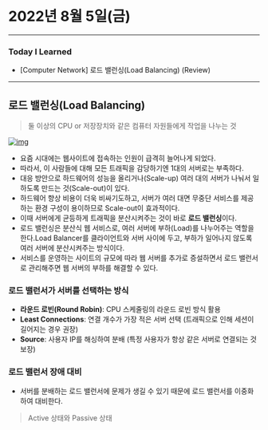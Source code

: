 # 2022년 8월 5일(금)

---

### Today I Learned 

- [Computer Network] 로드 밸런싱(Load Balancing) (Review)

----

## 로드 밸런싱(Load Balancing)

> 둘 이상의 CPU or 저장장치와 같은 컴퓨터 자원들에게 작업을 나누는 것

[![img](https://camo.githubusercontent.com/b59f02d63a1372b35abffa94e241b9b8d27447f3/68747470733a2f2f7777772e6564756361746976652e696f2f6170692f636f6c6c656374696f6e2f353636383633393130313431393532302f353634393035303232353334343531322f706167652f353734373937363230373037333238302f696d6167652f353639363435393134383039393538342e706e67)](https://camo.githubusercontent.com/b59f02d63a1372b35abffa94e241b9b8d27447f3/68747470733a2f2f7777772e6564756361746976652e696f2f6170692f636f6c6c656374696f6e2f353636383633393130313431393532302f353634393035303232353334343531322f706167652f353734373937363230373037333238302f696d6167652f353639363435393134383039393538342e706e67)

- 요즘 시대에는 웹사이트에 접속하는 인원이 급격히 늘어나게 되었다.
- 따라서, 이 사람들에 대해 모든 트래픽을 감당하기엔 1대의 서버로는 부족하다.
- 대응 방안으로 하드웨어의 성능을 올리거나(Scale-up) 여러 대의 서버가 나눠서 일하도록 만드는 것(Scale-out)이 있다.
- 하드웨어 향상 비용이 더욱 비싸기도하고, 서버가 여러 대면 무중단 서비스를 제공하는 환경 구성이 용이하므로 Scale-out이 효과적이다.
- 이때 서버에게 균등하게 트래픽을 분산시켜주는 것이 바로 **로드 밸런싱**이다.
- 로드 밸런싱은 분산식 웹 서비스로, 여러 서버에 부하(Load)를 나누어주는 역할을 한다.Load Balancer를 클라이언트와 서버 사이에 두고, 부하가 일어나지 않도록 여러 서버에 분산시켜주는 방식이다.
- 서비스를 운영하는 사이트의 규모에 따라 웹 서버를 추가로 증설하면서 로드 밸런서로 관리해주면 웹 서버의 부하를 해결할 수 있다.

### 로드 밸런서가 서버를 선택하는 방식

- **라운드 로빈(Round Robin)**: CPU 스케줄링의 라운드 로빈 방식 활용
- **Least Connections**: 연결 개수가 가장 적은 서버 선택 (트래픽으로 인해 세션이 길어지는 경우 권장)
- **Source**: 사용자 IP를 해싱하여 분배 (특정 사용자가 항상 같은 서버로 연결되는 것 보장)

### 로드 밸런서 장애 대비

- 서버를 분배하는 로드 밸런서에 문제가 생길 수 있기 때문에 로드 밸런서를 이중화하여 대비한다.

> Active 상태와 Passive 상태